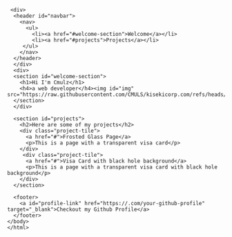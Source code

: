 <!DOCTYPE html>
<html>
<head>
  <title>CMulz Portfolio</title> 
  <link href="style.css">
  <style>
    #welcome section {
      height: 100vh;
    } 
    #navbar {
      position: fixed;
      top: 0;
      left: 0;
      width: 100%;
      background-color: black ;
    }  

    @media (max-width: 650px) {
      body {
        background-color: #023020;
      }
      h1 {
        color: white;
      } 
      h4 {
        color: red;
      }
    } 
          #img {
            width: 200px;
            height: 200px;
            object-fit: cover;
            border-radius: 50%;
            display: block;
            margin: 20px auto;
        }
  </style>
</head>
<body>
    
     <div>
      <header id="navbar">
        <nav>
          <ul>
            <li><a href="#welcome-section">Welcome</a></li>
            <li><a href="#projects">Projects</a></li>
         </ul>
        </nav>
      </header> 
      </div>
      <div>
      <section id="welcome-section">
        <h1>Hi I'm Cmulz</h1>
        <h4>a web developer</h4><img id="img" src="https://raw.githubusercontent.com/CMULS/kisekicorp.com/refs/heads/main/IMG_20210418_193526%20(2).jpg"/>
      </section>
      </div>
      
      <section id="projects">
        <h2>Here are some of my projects</h2>
        <div class="project-tile">
          <a href="#">Frosted Glass Page</a>
          <p>This is a page with a transparent visa card</p>
        </div>
         <div class="project-tile">
          <a href="#">Visa Card with black hole background</a>
          <p>This is a page with a transparent visa card with black hole background</p>
        </div>
      </section>

      <footer>
        <a id="profile-link" href="https://.com/your-github-profile" target="_blank">Checkout my Github Profile</a>
      </footer>
    </body>
    </html>
